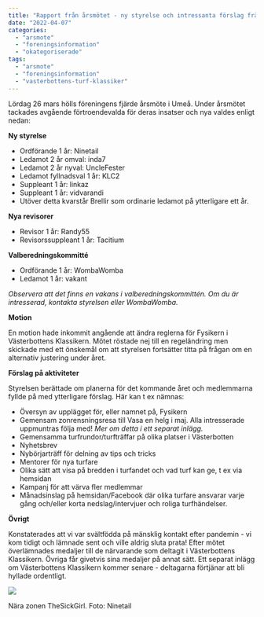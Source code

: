 ```yaml
---
title: "Rapport från årsmötet - ny styrelse och intressanta förslag från medlemmarna"
date: "2022-04-07"
categories: 
  - "arsmote"
  - "foreningsinformation"
  - "okategoriserade"
tags: 
  - "arsmote"
  - "foreningsinformation"
  - "vasterbottens-turf-klassiker"
---
```


Lördag 26 mars hölls föreningens fjärde årsmöte i Umeå. Under årsmötet tackades avgående förtroendevalda för deras insatser och nya valdes enligt nedan:

**Ny styrelse**

- Ordförande 1 år: Ninetail
- Ledamot 2 år omval: inda7
- Ledamot 2 år nyval: UncleFester
- Ledamot fyllnadsval 1 år: KLC2
- Suppleant 1 år: linkaz
- Suppleant 1 år: vidvarandi
- Utöver detta kvarstår Brellir som ordinarie ledamot på ytterligare ett år.

**Nya revisorer**

- Revisor 1 år: Randy55
- Revisorssuppleant 1 år: Tacitium

**Valberedningskommitté**

- Ordförande 1 år: WombaWomba
- Ledamot 1 år: vakant

_Observera att det finns en vakans i valberedningskommittén. Om du är intresserad, kontakta styrelsen eller WombaWomba._

**Motion**

En motion hade inkommit angående att ändra reglerna för Fysikern i Västerbottens Klassikern. Mötet röstade nej till en regeländring men skickade med ett önskemål om att styrelsen fortsätter titta på frågan om en alternativ justering under året.

**Förslag på aktiviteter**

Styrelsen berättade om planerna för det kommande året och medlemmarna fyllde på med ytterligare förslag. Här kan t ex nämnas:

- Översyn av upplägget för, eller namnet på, Fysikern
- Gemensam zonrensningsresa till Vasa en helg i maj. Alla intresserade uppmuntras följa med! _Mer om detta i ett separat inlägg._
- Gemensamma turfrundor/turfträffar på olika platser i Västerbotten
- Nyhetsbrev
- Nybörjarträff för delning av tips och tricks
- Mentorer för nya turfare
- Olika sätt att visa på bredden i turfandet och vad turf kan ge, t ex via hemsidan
- Kampanj för att värva fler medlemmar
- Månadsinslag på hemsidan/Facebook där olika turfare ansvarar varje gång och/eller korta nedslag/intervjuer och roliga turfhändelser.

**Övrigt**

Konstaterades att vi var svältfödda på mänsklig kontakt efter pandemin - vi kom tidigt och lämnade sent och ville aldrig sluta prata! Efter mötet överlämnades medaljer till de närvarande som deltagit i Västerbottens Klassikern. Övriga får givetvis sina medaljer på annat sätt. Ett separat inlägg om Västerbottens Klassikern kommer senare - deltagarna förtjänar att bli hyllade ordentligt.

![](http://www.turfvasterbotten.se/wp-content/uploads/2022/04/277854048_549233866511495_1020523176888672407_n.jpeg?w=768)

Nära zonen TheSickGirl. Foto: Ninetail
